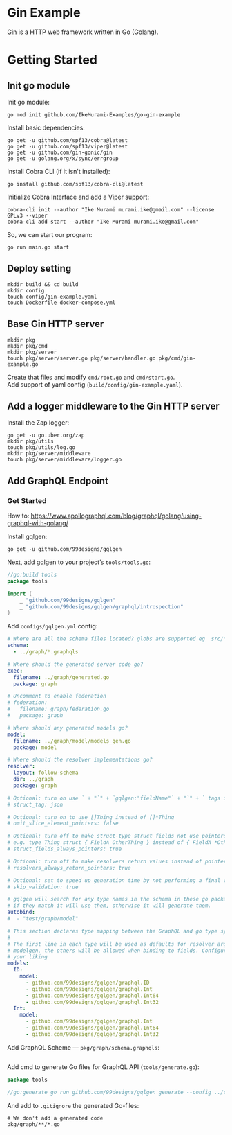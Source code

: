 # Gin Example

[Gin](https://github.com/gin-gonic/gin) is a HTTP web framework written in Go (Golang).

# Getting Started

## Init go module

Init go module:

```
go mod init github.com/IkeMurami-Examples/go-gin-example
```

Install basic dependencies:

```
go get -u github.com/spf13/cobra@latest
go get -u github.com/spf13/viper@latest
go get -u github.com/gin-gonic/gin
go get -u golang.org/x/sync/errgroup
```

Install Cobra CLI (if it isn't installed):

```
go install github.com/spf13/cobra-cli@latest
```

Initialize Cobra Interface and add a Viper support:

```
cobra-cli init --author "Ike Murami murami.ike@gmail.com" --license GPLv3 --viper
cobra-cli add start --author "Ike Murami murami.ike@gmail.com" 
```

So, we can start our program:

```
go run main.go start
```

## Deploy setting

```
mkdir build && cd build
mkdir config
touch config/gin-example.yaml
touch Dockerfile docker-compose.yml
```

## Base Gin HTTP server

```
mkdir pkg
mkdir pkg/cmd
mkdir pkg/server
touch pkg/server/server.go pkg/server/handler.go pkg/cmd/gin-example.go
```

Create that files and modify `cmd/root.go` and `cmd/start.go`.  
Add support of yaml config (`build/config/gin-example.yaml`).

## Add a logger middleware to the Gin HTTP server

Install the Zap logger:

```
go get -u go.uber.org/zap
mkdir pkg/utils
touch pkg/utils/log.go
mkdir pkg/server/middleware
touch pkg/server/middleware/logger.go
```

## Add GraphQL Endpoint

### Get Started

How to: https://www.apollographql.com/blog/graphql/golang/using-graphql-with-golang/

Install gqlgen:

```
go get -u github.com/99designs/gqlgen
```

Next, add gqlgen to your project’s `tools/tools.go`:

```go
//go:build tools
package tools

import (
	_ "github.com/99designs/gqlgen"
	_ "github.com/99designs/gqlgen/graphql/introspection"
)
```

Add `configs/gqlgen.yml` config:

```yml
# Where are all the schema files located? globs are supported eg  src/**/*.graphqls
schema:
  - ../graph/*.graphqls

# Where should the generated server code go?
exec:
  filename: ../graph/generated.go
  package: graph

# Uncomment to enable federation
# federation:
#   filename: graph/federation.go
#   package: graph

# Where should any generated models go?
model:
  filename: ../graph/model/models_gen.go
  package: model

# Where should the resolver implementations go?
resolver:
  layout: follow-schema
  dir: ../graph
  package: graph

# Optional: turn on use ` + "`" + `gqlgen:"fieldName"` + "`" + ` tags in your models
# struct_tag: json

# Optional: turn on to use []Thing instead of []*Thing
# omit_slice_element_pointers: false

# Optional: turn off to make struct-type struct fields not use pointers
# e.g. type Thing struct { FieldA OtherThing } instead of { FieldA *OtherThing }
# struct_fields_always_pointers: true

# Optional: turn off to make resolvers return values instead of pointers for structs
# resolvers_always_return_pointers: true

# Optional: set to speed up generation time by not performing a final validation pass.
# skip_validation: true

# gqlgen will search for any type names in the schema in these go packages
# if they match it will use them, otherwise it will generate them.
autobind:
#  - "test/graph/model"

# This section declares type mapping between the GraphQL and go type systems
#
# The first line in each type will be used as defaults for resolver arguments and
# modelgen, the others will be allowed when binding to fields. Configure them to
# your liking
models:
  ID:
    model:
      - github.com/99designs/gqlgen/graphql.ID
      - github.com/99designs/gqlgen/graphql.Int
      - github.com/99designs/gqlgen/graphql.Int64
      - github.com/99designs/gqlgen/graphql.Int32
  Int:
    model:
      - github.com/99designs/gqlgen/graphql.Int
      - github.com/99designs/gqlgen/graphql.Int64
      - github.com/99designs/gqlgen/graphql.Int32

```

Add GraphQL Scheme — `pkg/graph/schema.graphqls`:

```graphql
```

Add cmd to generate Go files for GraphQL API (`tools/generate.go`):

```go
package tools

//go:generate go run github.com/99designs/gqlgen generate --config ../configs/gqlgen.yml
```

And add to `.gitignore` the generated Go-files:

```
# We don't add a generated code
pkg/graph/**/*.go
```

